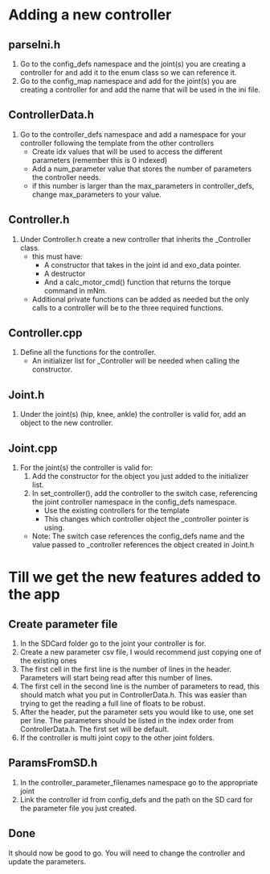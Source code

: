 # Adding a new controller
## parseIni.h
1. Go to the config_defs namespace and the joint(s) you are creating a controller for and add it to the enum class so we can reference it.
2. Go to the config_map namespace and add for the joint(s) you are creating a controller for and add the name that will be used in the ini file.

## ControllerData.h
1. Go to the controller_defs namespace and add a namespace for your controller following the template from the other controllers
    - Create idx values that will be used to access the different parameters (remember this is 0 indexed)
    - Add a num_parameter value that stores the number of parameters the controller needs.
    - if this number is larger than the max_parameters in controller_defs, change max_parameters to your value. 

## Controller.h
1. Under Controller.h create a new controller that inherits the _Controller class.
    - this must have:
        - A constructor that takes in the joint id and exo_data pointer.
        - A destructor
        - And a calc_motor_cmd() function that returns the torque command in mNm.
    - Additional private functions can be added as needed but the only calls to a controller will be to the three required functions.

## Controller.cpp
1. Define all the functions for the controller.  
    - An initializer list for _Controller will be needed when calling the constructor.  
    
## Joint.h
1. Under the joint(s) (hip, knee, ankle) the controller is valid for, add an object to the new controller.

## Joint.cpp
1. For the joint(s) the controller is valid for:
    1. Add the constructor for the object you just added to the initializer list.
    2. In set_controller(), add the controller to the switch case, referencing the joint controller namespace in the config_defs namespace.  
        - Use the existing controllers for the template
        - This changes which controller object the _controller pointer is using.
	- Note: The switch case references the config_defs name and the value passed to _controller references the object created in Joint.h

# Till we get the new features added to the app
## Create parameter file
1. In the SDCard folder go to the joint your controller is for.
2. Create a new parameter csv file, I would recommend just copying one of the existing ones
3. The first cell in the first line is the number of lines in the header.  Parameters will start being read after this number of lines.
4. The first cell in the second line is the number of parameters to read, this should match what you put in ControllerData.h.  This was easier than trying to get the reading a full line of floats to be robust.
5. After the header, put the parameter sets you would like to use, one set per line.  The parameters should be listed in the index order from ControllerData.h.  The first set will be default.
6. If the controller is multi joint copy to the other joint folders.

## ParamsFromSD.h
1. In the controller_parameter_filenames namespace go to the appropriate joint
2. Link the controller id from config_defs and the path on the SD card for the parameter file you just created.

## Done
It should now be good to go.  You will need to change the controller and update the parameters.